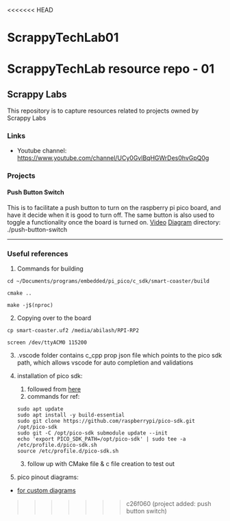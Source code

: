 <<<<<<< HEAD
# ScrappyTechLab01
ScrappyTechLab resource repo - 01
=======
## Scrappy Labs

This repository is to capture resources related to projects owned by Scrappy Labs

### Links
* Youtube channel: https://www.youtube.com/channel/UCy0GvlBqHGWrDes0hvGpQ0g

### Projects
#### Push Button Switch
This is to facilitate a push button to turn on the raspberry pi pico board, and have it decide when it is good to turn off.
The same button is also used to toggle a functionality once the board is turned on.
[Video]()
[Diagram](https://viewer.diagrams.net/?tags=%7B%7D&highlight=0000ff&edit=_blank&layers=1&nav=1&title=raspberry_pi_pico_pinout#R7V1dd5s4EP01fkwOCGThxyZOP8623Zxmk7ZPPdQmNltifDBu7Pz6FUXCSCPb2AYpG%2BUlMTIImDsjzVyNxj3v8mH1Lgvn00%2FpOEp6yBmvet6wh5CHAp%2F%2BK1rWrMVxcdkyyeJx2eZuGm7ip4g1Oqx1GY%2BjhXBinqZJHs%2FFxlE6m0WjXGgLsyx9FE%2B7TxPxrvNwEoGGm1GYwNav8Tiflq0BIpv291E8mfI7u%2F1B%2Bc1DyE9mb7KYhuP0sdbkXfW8yyxN8%2FLTw%2BoySgrpcbmU173d8m31YFk0y5tcEKDRr6%2FfBqPHD2jwPbl5Gi6f%2Fjpj8PwOkyV7Yfaw%2BZpLIEuXs3FUdOL0vIvHaZxHN%2FNwVHz7SEGnbdP8IaFHLv3IuouyPFptfU63enuqN1H6EOXZmp7CLvADJjCmMmdcFR438kcOa5vWZN%2Fnkg4Z5pOq741Y6AcmmQOkhIGU7i5ub4Ck6DvnojjCJJ7M6OcRffcoow2FZGKqXW%2FYFw%2FxeFxcfpFFi%2Fgp%2FPmnq0LO8zSe5X%2FeA1%2F08LDoa5mni9I%2Biq4XeZb%2Bii7TJKX9DmfprOjlPk4SqakFRCrB1hDoKwDwupK%2F3weyjsbUTNlhmuXTdJLOwuRq03oh6u3mnI9pOmcy%2FDfK8zUbcwrxqnS5uNFuudHnSpfZKNrxAuz58zCbRPmuFyVqILIoCfP4t%2FggKjGzS68L7dkASPqiSflY7KF8LnaRhFX1FMfD14fmc%2FPdQvNZi2ZiypqwZ8KaqLCy9bfi%2BnPMD7%2FXvxuuWOfl0bo6Gr8p5vENJLTlbVy88p%2FvW7RS0tRKgxOt9CT4CLCmd5%2BH9hiTJxpTHxoT1mlMAUDDu%2FN%2BXH22BxBXBGQAASE6ARkoAfn79h97EHFERFyF%2BxbohIRrSA2TN8PLH3dfrt5aAwoeSKBgCMpAKygunEeuUWANIPJE4gaGZxIXvU7sNTyQIuzXigcmQPZ63WT0XP1klwUQz9xR5o8pjnAQVWssyjc9wkG2kQICuR1rACGmAYHE5pdbi0IXCQ%2FPMY0HZMqogSB7AVFQZXoBeSVbBDxMsy0upFuogbj2AqJgW%2FQCAukWCohjLSC%2BgmvRCgi%2FvwAIR8lGQBQ8i15AVDyLay%2FP4pvmWfrQGHTE9as4L8J699zx2WER1bPFMHq0CeuLg3Xt4DrKYvrqhQrojvRL37P19ehAWjMgcubGlgVp%2BtrhunYa0%2FPt9yHifTDC9e72nk%2FElBr6oXyCVlfHuX%2F%2F6mOWGJnm%2FZCKNnLtpY2wadoIqWgj117aCJumjRCkjd5d2%2BPzG%2FdgkIomsicIlhNETZNEyG6SSIbDNEeElByRtXCYZoiQiiGCGYi2wKFKxtGKB%2B9YwMO3Fw%2FT%2FJCn4oewvXiYdq48u8NxGQ%2FjaTieKhy3J%2FgDeJiOxj1VNG4POwLwMB2Me6pg3J7lBRgMmsZDFZzbs%2F4G8DAdnXuv0bmAh%2Bnw3FOF59zJsBEQ0wG6pwrQXXvpROMpHNzDEwGxl8EynsLhK1M47OWwjC%2BA%2BK8xeh0P40vmvnLJ3F5S0fiSua9cMreXVTS%2BZO7DKKSHLrxz784aTAiWHF8Iid6iMjAQ%2BfDlI0bOZ9r4KV3cRznARnctpKBBLaRqRUmohdSZ1GC08PykpBh%2BlVLqbu8odFCAlGg38XwR7ZdQuJiXlc3u41Uh1TZENpByiioaUSiyBSXWXYktSGNCiYHE15qURKXj6bbOOeEJttUm2q3JtuUNW0mc5YPL3i2yuK%2FGac9ExdtOTMR1XSkT15UBLt8UZOLCnhypylHVc8s5vQOivk%2BnObpYQepaFHC4jjRcDOBooTeHH%2FKFWvbma0u8x6funFcbTyAZadPE%2B9bsCPpc0IiyOJxNkgYTYwuaLVfGI06zebA7z6GBf3XIPFiVk%2BjVaknUSrBtqyax2a6CevXtKv7OGVS1XaVFq0BNC09sMx89sypx9lhZ00m14hF4R16zwo2HzqlEug9m%2Fuu255LP7%2FvOQedr2VfTh6TULksaJeFiEY92GVNTTTamd9xN4bAEwXF6F7hSR77UUVt6R6T7sPlhqx4F0vlEOL8jPWpQI%2FmF69GgLT3qS8%2FSlR4R9zA9CnTokYoCPH5mf%2FZKFLjS3NU%2FTolAR47UUcc%2BK3mWsUatThi1TtG3o5q2r1YYPerQT2Pmt99PK7f2tR7myMUWCS%2BAoEtl4IIx0KHmYU6W5lQYacEWnBXp0e3Uo%2FTkwIdNc6YCH4Jsm2YxkmchctwIieXpzJc6ammaxb7srpHdzyX7EUQ4v5tplljn9gM9GrSlR%2FIqUld6RHaHj0CPAh16dJjb%2F3931zCW3TWJamisRHJHjt4fmyCQqn%2FRuPH9lSfjJnekGzez5XbPHFaY52Q%2FWucPVjT1s8uEuVP97EPHeV8u88Pc8G0qKJ%2BPkYZxPjCkd%2FqUpOlSdNDNmhNyxAnhjGgeWOCa03y5mNKWn8s8p2GVDL%2Fu9BUkERxnbtMsH9JZMGamRhofjPmq0wHrVceMxNUil7DCtbsgmwnDbOVHwQ6unSZnCJE9tdNkQgFLWtjF2A13SgC9Ncyz%2BAESxajY7qOVZ%2BGDjS3%2BseOJ8scSFdjYP5Y7CvRyilyPLMHNlyfFY3EDHenGDfJRH4oMYxwU3rAzjNNxBAetF5pI5vOdO5Wro9hs56p%2B3LW78RDyPB%2Bv6F9HMZW8UFRAegbfo2sqNT%2BAycAlJvbsSsVy7GwcE8W%2BbZtSYKXdKyo%2FTmsK7EAx%2Fev8eSopPvO8586VNY22%2FFPXpLfASg83P%2FZeehc0BJl%2BovN%2FccZ%2F)
directory: ./push-button-switch



----

### Useful references
1. Commands for building
```
cd ~/Documents/programs/embedded/pi_pico/c_sdk/smart-coaster/build

cmake ..

make -j$(nproc)
```

2. Copying over to the board
```
cp smart-coaster.uf2 /media/abilash/RPI-RP2

screen /dev/ttyACM0 115200
```

3. .vscode folder contains c_cpp prop json file which points to the pico sdk path, which allows vscode for auto completion and validations


4. installation of pico sdk:
    1. followed from [here](https://lindevs.com/set-up-raspberry-pi-pico-sdk-on-ubuntu/#:~:text=Set%20Up%20Raspberry%20Pi%20Pico%20SDK%20on%20Ubuntu,5%20Test%20program%20...%206%20Uninstall%20SDK%20)
    2. commands for ref:
    ```
    sudo apt update
    sudo apt install -y build-essential
    sudo git clone https://github.com/raspberrypi/pico-sdk.git /opt/pico-sdk
    sudo git -C /opt/pico-sdk submodule update --init
    echo 'export PICO_SDK_PATH=/opt/pico-sdk' | sudo tee -a /etc/profile.d/pico-sdk.sh
    source /etc/profile.d/pico-sdk.sh
    ```
    3. follow up with CMake file & c file creation to test out

5. pico pinout diagrams:
* [for custom diagrams](https://viewer.diagrams.net/?tags=%7B%7D&highlight=0000ff&edit=_blank&layers=1&nav=1&title=rapsberry_pi_pico.drawio#R7Zxbb5swFIB%2FTR4rYRsS8thc2k3TuqpZb08VAzdBJTgiznL59TPFJBi70iatnIeTp5ADGHw%2BkP35tOmx8XJ3XUSrxXeR8KxHvWTXY5MepYyGvvooI3sd8UhQReZFmlQxcgrM0gPXQU9HN2nC18aBUohMpiszGIs857E0YlFRiK152KvIzKuuojm3ArM4yuzoY5rIRRUN6eAU%2F8LT%2BaK%2BMukPqz3LqD5Y92S9iBKxbYTYtMfGhRCy2lruxjwrs1fnpTrv6oO9xxsreC7%2F5oSQxm%2BPT8N4%2B5UOn7PZYbI5fLvQeH5H2UZ3WN%2Bs3NcZKMQmT3jZiNdjo%2B0ilXy2iuJy71ZBV7GFXGbqG1GbujleSL778D7JsffqueFiyWWxV4foE%2FxQJ0w%2FMhf1o7A95Z96OrZo5L5fZzrSzOfHtk9pURs6M%2F%2BQpcDK0sPofmZlSvVZmumIsnSeq%2B1Y9Z0XKlBmJlVP16XesUyTpDx9VPB1eoh%2BvTdV5nkl0ly%2B9yMY9YJJ2dZGinX1fpRNr2Uh3vhYZEK1O8lFXrbymmZZK%2FQfiBwT2yDQdwBgn5X%2Fvp3%2F2TPC%2FO%2FNPEPhGFg4rm8meGgwk0bfphF0SSO0aLAH9jK9wQOEmECGNpBBl0CGTiA%2F7n%2FiIeKZRIhjAAm7RFI%2FIQ0ml5Pxy8Pd9AoNlGDYghLYUIadQiH2OHJLQzRA2gMJCYFHEkLPA3uDB3WIR7c8mOsFGeAF4kMDsXVZAenjBTKABmKb%2Bd09oplviwfzoHnYpq5eEHtNCQ0Qh6p3C%2BTs6gYPaFkntq2rF4TgBeKQ9W6B2LaugHhogfgOVe8USH19A0hNCSMQh6Z3C8Sl6QSvpvvQml7Pp85jepV7aE2nLk0neDU9gNZ06tJ0glfTA2hNp7amX9%2FimWPBjxguLccjHe2%2FKIGWcopbyts4oJ2cOp0cLQ5oI6cuI2docbhq553yqBs2ePh4eUD7OHP5eICXB%2FTkiuHW8TYP8Ko5c%2Bk4HvmzeEDbOHPZOJ7VEYsHtIwzl4zjWc61ZRCah0vO8dQ7LB7Qds7Odm7wgNZz5tLzepKBEQi0oDOXoBO8y4ngJfN6hmcCwbuCBV4y950lc7xrWOAFEP%2Fs6E0e4CVz31kyx7uoCF4y950lc7yrip9YMldfT%2F%2F0%2F76v8dsJbPoH)
>>>>>>> c26f060 (project added: push button switch)
